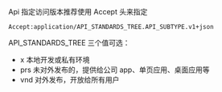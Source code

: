 Api 指定访问版本推荐使用 Accept 头来指定

```
Accept:application/API_STANDARDS_TREE.API_SUBTYPE.v1+json
```

API_STANDARDS_TREE 三个值可选：

- x 本地开发或私有环境
- prs 未对外发布的，提供给公司 app、单页应用、桌面应用等
- vnd 对外发布，开放给所有用户

